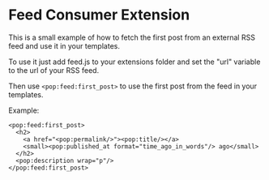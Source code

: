 Feed Consumer Extension
=======================

This is a small example of how to fetch the first post from an external RSS feed
and use it in your templates.

To use it just add feed.js to your extensions folder and set the "url" variable to
the url of your RSS feed.

Then use `<pop:feed:first_post>` to use the first post from the feed in your templates.

Example:

    <pop:feed:first_post>
      <h2>
        <a href="<pop:permalink/>"><pop:title/></a>
        <small><pop:published_at format="time_ago_in_words"/> ago</small>
      </h2>
      <pop:description wrap="p"/>
    </pop:feed:first_post>